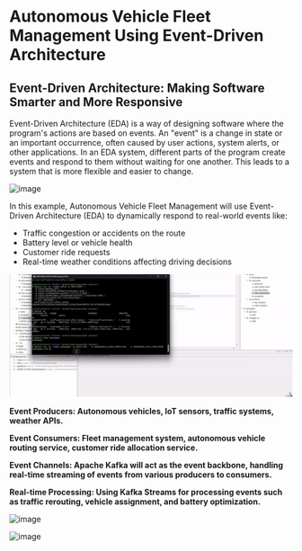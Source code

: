 # Autonomous Vehicle Fleet Management Using Event-Driven Architecture

## Event-Driven Architecture: Making Software Smarter and More Responsive

Event-Driven Architecture (EDA) is a way of designing software where the program's actions are based on events. An "event" is a change in state or an important occurrence, often caused by user actions, system alerts, or other applications. In an EDA system, different parts of the program create events and respond to them without waiting for one another. This leads to a system that is more flexible and easier to change.

![image](https://github.com/user-attachments/assets/4be32f32-202c-43ff-a389-df8e49b9de4f)


In this example, Autonomous Vehicle Fleet Management will use Event-Driven Architecture (EDA) to dynamically respond to real-world events like:

+ Traffic congestion or accidents on the route
+ Battery level or vehicle health
+ Customer ride requests
+ Real-time weather conditions affecting driving decisions

![image](https://github.com/YashzAlphaGeek/Event-Driven-Architecture---Fleet-Management/blob/master/fleetmanagement/demo-video.gif)

<b>Event Producers: Autonomous vehicles, IoT sensors, traffic systems, weather APIs.</b>

<b>Event Consumers: Fleet management system, autonomous vehicle routing service, customer ride allocation service.</b>

<b>Event Channels: Apache Kafka will act as the event backbone, handling real-time streaming of events from various producers to consumers.</b>

<b>Real-time Processing: Using Kafka Streams for processing events such as traffic rerouting, vehicle assignment, and battery optimization.</b>


![image](https://github.com/user-attachments/assets/47e3ca54-38bb-4a34-ac56-360a5463c4fe)


<img width="481" alt="image" src="https://github.com/user-attachments/assets/ce5d3e70-27f1-4cc2-bfcd-b40e2e650bbf">


